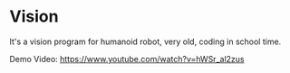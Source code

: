 # Vision
It's a vision program for humanoid robot, very old, coding in school time.

Demo Video:
https://www.youtube.com/watch?v=hWSr_al2zus
